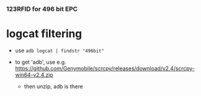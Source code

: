### 123RFID for 496 bit EPC

# logcat filtering
 
- use `adb logcat | findstr "496bit"`

- to get 'adb', use e.g. https://github.com/Genymobile/scrcpy/releases/download/v2.4/scrcpy-win64-v2.4.zip
    - then unzip, adb is there
 
  
